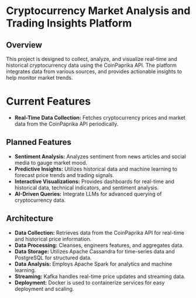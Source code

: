 # Cryptocurrency Market Analysis and Trading Insights Platform

## Overview

This project is designed to collect, analyze, and visualize real-time and historical cryptocurrency data using the CoinPaprika API. The platform integrates data from various sources, and provides actionable insights to help monitor market trends.

# Current Features

- **Real-Time Data Collection:** Fetches cryptocurrency prices and market data from the CoinPaprika API periodically.

## Planned Features

- **Sentiment Analysis:** Analyzes sentiment from news articles and social media to gauge market mood.
- **Predictive Insights:** Utilizes historical data and machine learning to forecast price trends and trading signals.
- **Interactive Visualizations:** Provides dashboards for real-time and historical data, technical indicators, and sentiment analysis.
- **AI-Driven Queries:** Integrate LLMs for advanced querying of cryptocurrency data.

## Architecture

- **Data Collection:** Retrieves data from the CoinPaprika API for real-time and historical price information.
- **Data Processing:** Cleanses, engineers features, and aggregates data.
- **Data Storage:** Utilizes Apache Cassandra for time-series data and PostgreSQL for structured data.
- **Data Analysis:** Employs Apache Spark for analytics and machine learning.
- **Streaming:** Kafka handles real-time price updates and streaming data.
- **Deployment:** Docker is used to containerize services for easy deployment and scaling.
